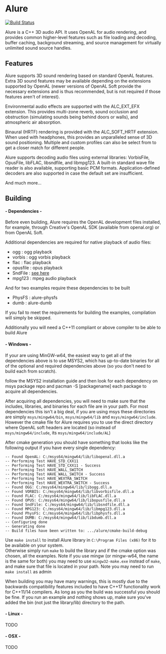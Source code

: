 Alure
=====

[![Build Status](https://api.travis-ci.org/kcat/alure.svg)](https://travis-ci.org/kcat/alure)

Alure is a C++ 3D audio API. It uses OpenAL for audio rendering, and provides
common higher-level features such as file loading and decoding, buffer caching,
background streaming, and source management for virtually unlimited sound
source handles.

Features
--------

Alure supports 3D sound rendering based on standard OpenAL features. Extra 3D
sound features may be available depending on the extensions supported by OpenAL
(newer versions of OpenAL Soft provide the necessary extensions and is thus
recommended, but is not required if those features aren't of interest).

Environmental audio effects are supported with the ALC_EXT_EFX extension. This
provides multi-zone reverb, sound occlusion and obstruction (simulating sounds
being behind doors or walls), and atmospheric air absorption.

Binaural (HRTF) rendering is provided with the ALC_SOFT_HRTF extension. When
used with headphones, this provides an unparalleled sense of 3D sound
positioning. Multiple and custom profiles can also be select from to get a
closer match for different people.

Alure supports decoding audio files using external libraries: VorbisFile,
OpusFile, libFLAC, libsndfile, and libmpg123. A built-in standard wave file
reader is also available, supporting basic PCM formats. Application-defined
decoders are also supported in case the default set are insufficient.

And much more...

Building
--------

#### - Dependencies -
Before even building, Alure requires the OpenAL development files installed, for example, through 
Creative's OpenAL SDK (available from openal.org) or from OpenAL Soft. 

Additional 
dependencies are required for native playback of audio files:

* ogg : ogg playback
* vorbis : ogg vorbis playback
* flac : flac playback
* opusfile : opus playback
* SndFile : [see here](http://www.mega-nerd.com/libsndfile/)
* mpg123 : mpeg audio playback

And for two examples require these dependencies to be built  

* PhysFS : alure-physfs
* dumb : alure-dumb

If you fail to meet the requirements for building the examples, compilation will simply be skipped. 

Additionally you will need a C++11 compliant or above compiler to be able to build Alure

#### - Windows - 

If your are using MinGW-w64, the easiest way to get all of the dependencies above is to use MSYS2, which has 
up-to-date binaries for all of the optional and required dependencies above 
(so you don't need to build each from scratch).  

follow the MSYS2 installation guide and then look for each dependency on msys package repo and pacman -S [packagename]
each package to acquire all dependencies.

After acquiring all dependencies, you will need to make sure that the includes, libraries, and binaries for each file are in your path.
For most dependencies this isn't a big deal, if you are using msys these directories are simply `msys/mingw64/bin`, `msys/mingw64/lib` and `msys/mingw64/include`.
However the cmake file for Alure requires you to use the direct directory where OpenAL soft headers are located 
(so instead of `msys/mingw64/include`, its `msys/mingw64/include/AL`)

After cmake generation you should have something that looks like the following output if you have every single dependency:

    -- Found OpenAL: C:/msys64/mingw64/lib/libopenal.dll.a  
    -- Performing Test HAVE_STD_CXX11
    -- Performing Test HAVE_STD_CXX11 - Success
    -- Performing Test HAVE_WALL_SWITCH
    -- Performing Test HAVE_WALL_SWITCH - Success
    -- Performing Test HAVE_WEXTRA_SWITCH
    -- Performing Test HAVE_WEXTRA_SWITCH - Success
    -- Found OGG: C:/msys64/mingw64/lib/libogg.dll.a  
    -- Found VORBIS: C:/msys64/mingw64/lib/libvorbisfile.dll.a  
    -- Found FLAC: C:/msys64/mingw64/lib/libFLAC.dll.a  
    -- Found OPUS: C:/msys64/mingw64/lib/libopusfile.dll.a  
    -- Found SndFile: C:/msys64/mingw64/lib/libsndfile.dll.a  
    -- Found MPG123: C:/msys64/mingw64/lib/libmpg123.dll.a  
    -- Found PhysFS: C:/msys64/mingw64/lib/libphysfs.dll.a  
    -- Found DUMB: C:/msys64/mingw64/lib/libdumb.dll.a  
    -- Configuring done
    -- Generating done
    -- Build files have been written to: .../alure/cmake-build-debug


Use `make install` to install Alure library in `C:\Program Files (x86)` for it to be available on your system.  
Otherwise simply run `make` to build the library and if the cmake option was chosen, all the examples. 
Note if you use mingw (or mingw-w64, the name is the same for both) you may need to use  `mingw32-make.exe`
instead of `make`, and make sure that file is located in your path.  Note you may need to run `make install` as admin

When building you may have many warnings, this is mostly due to the backwards compatibility features included to have C++17 functionality work for C++11/14 compilers.
As long as you the build was successful you should be fine.  If you run an example and nothing shows up, make sure you've added the bin (not just the library/lib) directory to the path.

#### - Linux - 

TODO

#### - OSX - 

TODO


